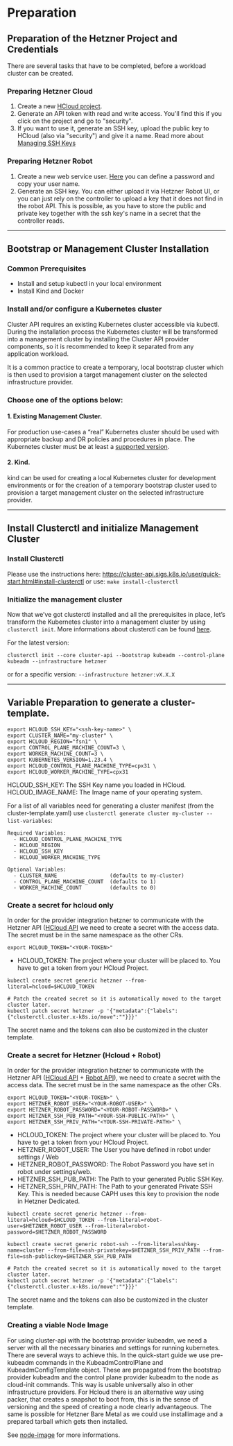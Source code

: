 # Preparation

## Preparation of the Hetzner Project and Credentials

There are several tasks that have to be completed, before a workload cluster can be created.

### Preparing Hetzner Cloud

1. Create a new [HCloud project](https://console.hetzner.cloud/projects).
1. Generate an API token with read and write access. You'll find this if you click on the project and go to "security".
1. If you want to use it, generate an SSH key, upload the public key to HCloud (also via "security") and give it a name. Read more about [Managing SSH Keys](managing-ssh-keys.md)

### Preparing Hetzner Robot

1. Create a new web service user. [Here](https://robot.your-server.de/preferences/index) you can define a password and copy your user name.
1. Generate an SSH key. You can either upload it via Hetzner Robot UI, or you can just rely on the controller to upload a key that it does not find in the robot API. This is possible, as you have to store the public and private key together with the ssh key's name in a secret that the controller reads.

---
## Bootstrap or Management Cluster Installation

### Common Prerequisites

- Install and setup kubectl in your local environment
- Install Kind and Docker

### Install and/or configure a Kubernetes cluster

Cluster API requires an existing Kubernetes cluster accessible via kubectl. During the installation process the Kubernetes cluster will be transformed into a management cluster by installing the Cluster API provider components, so it is recommended to keep it separated from any application workload.

It is a common practice to create a temporary, local bootstrap cluster which is then used to provision a target management cluster on the selected infrastructure provider.

### Choose one of the options below:

#### 1. Existing Management Cluster.

For production use-cases a “real” Kubernetes cluster should be used with appropriate backup and DR policies and procedures in place. The Kubernetes cluster must be at least a [supported version](../../README.md#fire-compatibility-with-cluster-api-and-kubernetes-versions).

#### 2. Kind.

kind can be used for creating a local Kubernetes cluster for development environments or for the creation of a temporary bootstrap cluster used to provision a target management cluster on the selected infrastructure provider.

---
## Install Clusterctl and initialize Management Cluster

### Install Clusterctl
Please use the instructions here: https://cluster-api.sigs.k8s.io/user/quick-start.html#install-clusterctl
or use: `make install-clusterctl`

### Initialize the management cluster
Now that we’ve got clusterctl installed and all the prerequisites in place, let’s transform the Kubernetes cluster into a management cluster by using `clusterctl init`. More informations about clusterctl can be found [here](https://cluster-api.sigs.k8s.io/clusterctl/commands/commands.html).

For the latest version:

```shell
clusterctl init --core cluster-api --bootstrap kubeadm --control-plane kubeadm --infrastructure hetzner

```

or for a specific version: `--infrastructure hetzner:vX.X.X`

---
## Variable Preparation to generate a cluster-template.

```shell
export HCLOUD_SSH_KEY="<ssh-key-name>" \
export CLUSTER_NAME="my-cluster" \
export HCLOUD_REGION="fsn1" \
export CONTROL_PLANE_MACHINE_COUNT=3 \
export WORKER_MACHINE_COUNT=3 \
export KUBERNETES_VERSION=1.23.4 \
export HCLOUD_CONTROL_PLANE_MACHINE_TYPE=cpx31 \
export HCLOUD_WORKER_MACHINE_TYPE=cpx31
```

HCLOUD_SSH_KEY: The SSH Key name you loaded in HCloud.
HCLOUD_IMAGE_NAME: The Image name of your operating system.

For a list of all variables need for generating a cluster manifest (from the cluster-template.yaml) use `clusterctl generate cluster my-cluster --list-variables`:

```
Required Variables:
  - HCLOUD_CONTROL_PLANE_MACHINE_TYPE
  - HCLOUD_REGION
  - HCLOUD_SSH_KEY
  - HCLOUD_WORKER_MACHINE_TYPE

Optional Variables:
  - CLUSTER_NAME                 (defaults to my-cluster)
  - CONTROL_PLANE_MACHINE_COUNT  (defaults to 1)
  - WORKER_MACHINE_COUNT         (defaults to 0)
```

### Create a secret for hcloud only

In order for the provider integration hetzner to communicate with the Hetzner API ([HCloud API](https://docs.hetzner.cloud/) we need to create a secret with the access data. The secret must be in the same namespace as the other CRs.

`export HCLOUD_TOKEN="<YOUR-TOKEN>" `
- HCLOUD_TOKEN: The project where your cluster will be placed to. You have to get a token from your HCloud Project.

```shell
kubectl create secret generic hetzner --from-literal=hcloud=$HCLOUD_TOKEN

# Patch the created secret so it is automatically moved to the target cluster later.
kubectl patch secret hetzner -p '{"metadata":{"labels":{"clusterctl.cluster.x-k8s.io/move":""}}}'
```

The secret name and the tokens can also be customized in the cluster template.

### Create a secret for Hetzner (Hcloud + Robot)

In order for the provider integration hetzner to communicate with the Hetzner API ([HCloud API](https://docs.hetzner.cloud/) + [Robot API](https://robot.your-server.de/doc/webservice/en.html#preface)), we need to create a secret with the access data. The secret must be in the same namespace as the other CRs.

```shell
export HCLOUD_TOKEN="<YOUR-TOKEN>" \
export HETZNER_ROBOT_USER="<YOUR-ROBOT-USER>" \
export HETZNER_ROBOT_PASSWORD="<YOUR-ROBOT-PASSWORD>" \
export HETZNER_SSH_PUB_PATH="<YOUR-SSH-PUBLIC-PATH>" \
export HETZNER_SSH_PRIV_PATH="<YOUR-SSH-PRIVATE-PATH>" \
```

- HCLOUD_TOKEN: The project where your cluster will be placed to. You have to get a token from your HCloud Project.
- HETZNER_ROBOT_USER: The User you have defined in robot under settings / Web
- HETZNER_ROBOT_PASSWORD: The Robot Password you have set in robot under settings/web.
- HETZNER_SSH_PUB_PATH: The Path to your generated Public SSH Key.
- HETZNER_SSH_PRIV_PATH: The Path to your generated Private SSH Key. This is needed because CAPH uses this key to provision the node in Hetzner Dedicated.

```shell
kubectl create secret generic hetzner --from-literal=hcloud=$HCLOUD_TOKEN --from-literal=robot-user=$HETZNER_ROBOT_USER --from-literal=robot-password=$HETZNER_ROBOT_PASSWORD

kubectl create secret generic robot-ssh --from-literal=sshkey-name=cluster --from-file=ssh-privatekey=$HETZNER_SSH_PRIV_PATH --from-file=ssh-publickey=$HETZNER_SSH_PUB_PATH

# Patch the created secret so it is automatically moved to the target cluster later.
kubectl patch secret hetzner -p '{"metadata":{"labels":{"clusterctl.cluster.x-k8s.io/move":""}}}'
```

The secret name and the tokens can also be customized in the cluster template.


### Creating a viable Node Image

For using cluster-api with the bootstrap provider kubeadm, we need a server with all the necessary binaries and settings for running kubernetes.
There are several ways to achieve this. In the quick-start guide we use pre-kubeadm commands in the KubeadmControlPlane and KubeadmConfigTemplate object. These are propagated from the bootstrap provider kubeadm and the control plane provider kubeadm to the node as cloud-init commands. This way is usable universally also in other infrastructure providers.
For Hcloud there is an alternative way using packer, that creates a snapshot to boot from, this is in the sense of versioning and the speed of creating a node clearly advantageous. The same is possible for Hetzner Bare Metal as we could use installimage and a prepared tarball which gets then installed.

See [node-image](./node-image.md) for more informations.
